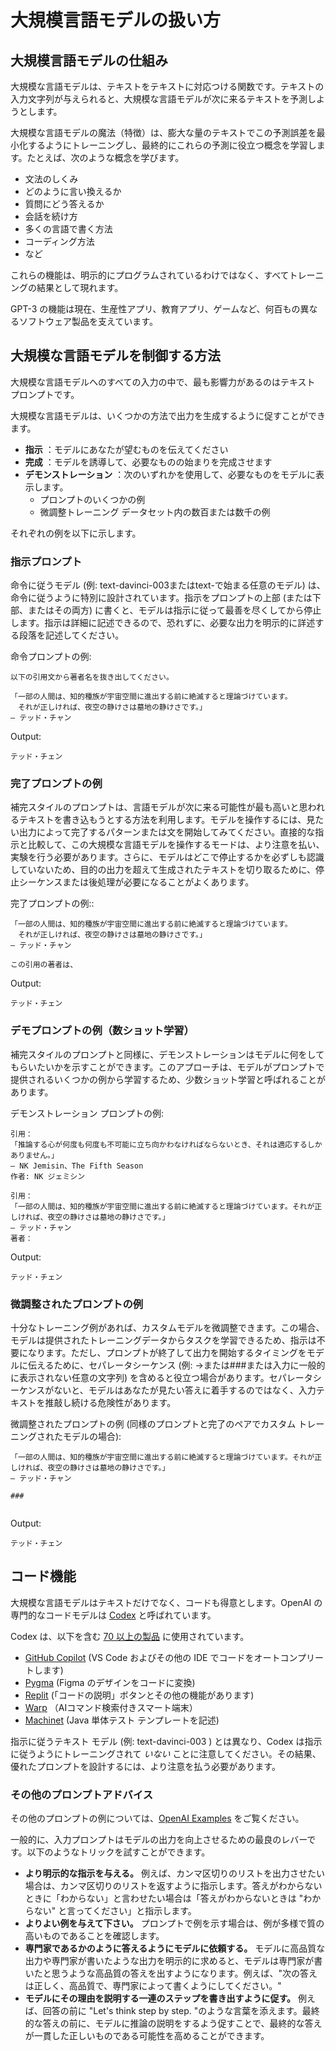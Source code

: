 # 大規模言語モデルの扱い方
## 大規模言語モデルの仕組み

大規模な言語モデルは、テキストをテキストに対応つける関数です。テキストの入力文字列が与えられると、大規模な言語モデルが次に来るテキストを予測しようとします。

大規模な言語モデルの魔法（特徴）は、膨大な量のテキストでこの予測誤差を最小化するようにトレーニングし、最終的にこれらの予測に役立つ概念を学習します。たとえば、次のような概念を学びます。

* 文法のしくみ
* どのように言い換えるか
* 質問にどう答えるか
* 会話を続け方
* 多くの言語で書く方法
* コーディング方法
* など

これらの機能は、明示的にプログラムされているわけではなく、すべてトレーニングの結果として現れます。

GPT-3 の機能は現在、生産性アプリ、教育アプリ、ゲームなど、何百もの異なるソフトウェア製品を支えています。

## 大規模な言語モデルを制御する方法

大規模な言語モデルへのすべての入力の中で、最も影響力があるのはテキスト プロンプトです。

大規模な言語モデルは、いくつかの方法で出力を生成するように促すことができます。

* **指示** ：モデルにあなたが望むものを伝えてください
* **完成** ：モデルを誘導して、必要なものの始まりを完成させます
* **デモンストレーション** ：次のいずれかを使用して、必要なものをモデルに表示します。
  * プロンプトのいくつかの例
  * 微調整トレーニング データセット内の数百または数千の例

それぞれの例を以下に示します。

### 指示プロンプト

命令に従うモデル (例: text-davinci-003またはtext-で始まる任意のモデル) は、命令に従うように特別に設計されています。指示をプロンプトの上部 (または下部、またはその両方) に書くと、モデルは指示に従って最善を尽くしてから停止します。指示は詳細に記述できるので、恐れずに、必要な出力を明示的に詳述する段落を記述してください。

命令プロンプトの例:

```text
以下の引用文から著者名を抜き出してください。

「一部の人間は、知的種族が宇宙空間に進出する前に絶滅すると理論づけています。
　それが正しければ、夜空の静けさは墓地の静けさです。」
― テッド・チャン
```

Output:

```text
テッド・チェン
```

### 完了プロンプトの例

補完スタイルのプロンプトは、言語モデルが次に来る可能性が最も高いと思われるテキストを書き込もうとする方法を利用します。モデルを操作するには、見たい出力によって完了するパターンまたは文を開始してみてください。直接的な指示と比較して、この大規模な言語モデルを操作するモードは、より注意を払い、実験を行う必要があります。さらに、モデルはどこで停止するかを必ずしも認識していないため、目的の出力を超えて生成されたテキストを切り取るために、停止シーケンスまたは後処理が必要になることがよくあります。

完了プロンプトの例::

```text
「一部の人間は、知的種族が宇宙空間に進出する前に絶滅すると理論づけています。
　それが正しければ、夜空の静けさは墓地の静けさです。」
― テッド・チャン

この引用の著者は、
```

Output:

```text
テッド・チェン
```

### デモプロンプトの例（数ショット学習）

補完スタイルのプロンプトと同様に、デモンストレーションはモデルに何をしてもらいたいかを示すことができます。このアプローチは、モデルがプロンプトで提供されるいくつかの例から学習するため、少数ショット学習と呼ばれることがあります。

デモンストレーション プロンプトの例:

```text
引用：
「推論する心が何度も何度も不可能に立ち向かわなければならないとき、それは適応するしかありません。」
― NK Jemisin、The Fifth Season
作者: NK ジェミシン

引用：
「一部の人間は、知的種族が宇宙空間に進出する前に絶滅すると理論づけています。それが正しければ、夜空の静けさは墓地の静けさです。」
― テッド・チャン
著者：
```

Output:

```text
テッド・チェン
```

### 微調整されたプロンプトの例

十分なトレーニング例があれば、カスタムモデルを微調整できます。この場合、モデルは提供されたトレーニングデータからタスクを学習できるため、指示は不要になります。ただし、プロンプトが終了して出力を開始するタイミングをモデルに伝えるために、セパレータシーケンス (例: ->または###または入力に一般的に表示されない任意の文字列) を含めると役立つ場合があります。セパレータシーケンスがないと、モデルはあなたが見たい答えに着手するのではなく、入力テキストを推敲し続ける危険性があります。

微調整されたプロンプトの例 (同様のプロンプトと完了のペアでカスタム トレーニングされたモデルの場合):

```text
「一部の人間は、知的種族が宇宙空間に進出する前に絶滅すると理論づけています。それが正しければ、夜空の静けさは墓地の静けさです。」
― テッド・チャン

###


```

Output:

```text
テッド・チェン
```

## コード機能

大規模な言語モデルはテキストだけでなく、コードも得意とします。OpenAI の専門的なコードモデルは [Codex] と呼ばれています。

Codex は、以下を含む [70 以上の製品][Codex Apps Blog Post] に使用されています。

* [GitHub Copilot] (VS Code およびその他の IDE でコードをオートコンプリートします)
* [Pygma](https://pygma.app/) (Figma のデザインをコードに変換)
* [Replit](https://replit.com/) (「コードの説明」ボタンとその他の機能があります)
* [Warp](https://www.warp.dev/) （AIコマンド検索付きスマート端末）
* [Machinet](https://machinet.net/) (Java 単体テスト テンプレートを記述)

指示に従うテキスト モデル (例: text-davinci-003 ) とは異なり、Codex は指示に従うようにトレーニングされて *いない* ことに注意してください。その結果、優れたプロンプトを設計するには、より注意を払う必要があります。

### その他のプロンプトアドバイス

その他のプロンプトの例については、[OpenAI Examples] をご覧ください。

一般的に、入力プロンプトはモデルの出力を向上させるための最良のレバーです。以下のようなトリックを試すことができます。

* **より明示的な指示を与える。** 例えば、カンマ区切りのリストを出力させたい場合は、カンマ区切りのリストを返すように指示します。答えがわからないときに「わからない」と言わせたい場合は「答えがわからないときは "わからない" と言ってください」と指示します。
* **よりよい例を与えて下さい。** プロンプトで例を示す場合は、例が多様で質の高いものであることを確認します。
* **専門家であるかのように答えるようにモデルに依頼する。** モデルに高品質な出力や専門家が書いたような出力を明示的に求めると、モデルは専門家が書いたと思うような高品質の答えを出すようになります。例えば、"次の答えは正しく、高品質で、専門家によって書くようにしてください。"
* **モデルにその理由を説明する一連のステップを書き出すように促す。** 例えば、回答の前に "Let's think step by step. "のような言葉を添えます。最終的な答えの前に、モデルに推論の説明をするよう促すことで、最終的な答えが一貫した正しいものである可能性を高めることができます。

<!--
# How to work with large language models

## How large language models work

[Large language models][Large language models Blog Post] are functions that map text to text. Given an input string of text, a large language model predicts the text that should come next.

The magic of large language models is that by being trained to minimize this prediction error over vast quantities of text, the models end up learning concepts useful for these predictions. For example, they learn:

* how to spell
* how grammar works
* how to paraphrase
* how to answer questions
* how to hold a conversation
* how to write in many languages
* how to code
* etc.

None of these capabilities are explicitly programmed in—they all emerge as a result of training.

GPT-3 powers [hundreds of software products][GPT3 Apps Blog Post], including productivity apps, education apps, games, and more.

## How to control a large language model

Of all the inputs to a large language model, by far the most influential is the text prompt.

Large language models can be prompted to produce output in a few ways:

* **Instruction**: Tell the model what you want
* **Completion**: Induce the model to complete the beginning of what you want
* **Demonstration**: Show the model what you want, with either:
  * A few examples in the prompt
  * Many hundreds or thousands of examples in a fine-tuning training dataset

An example of each is shown below.

### Instruction prompts

Instruction-following models (e.g., `text-davinci-003` or any model beginning with `text-`) are specially designed to follow instructions. Write your instruction at the top of the prompt (or at the bottom, or both), and the model will do its best to follow the instruction and then stop. Instructions can be detailed, so don't be afraid to write a paragraph explicitly detailing the output you want.

Example instruction prompt:

```text
Extract the name of the author from the quotation below.

“Some humans theorize that intelligent species go extinct before they can expand into outer space. If they're correct, then the hush of the night sky is the silence of the graveyard.”
― Ted Chiang, Exhalation
```

Output:

```text
Ted Chiang
```

### Completion prompt example

Completion-style prompts take advantage of how large language models try to write text they think is mostly likely to come next. To steer the model, try beginning a pattern or sentence that will be completed by the output you want to see. Relative to direct instructions, this mode of steering large language models can take more care and experimentation. In addition, the models won't necessarily know where to stop, so you will often need stop sequences or post-processing to cut off text generated beyond the desired output.

Example completion prompt:

```text
“Some humans theorize that intelligent species go extinct before they can expand into outer space. If they're correct, then the hush of the night sky is the silence of the graveyard.”
― Ted Chiang, Exhalation

The author of this quote is
```

Output:

```text
 Ted Chiang
```

### Demonstration prompt example (few-shot learning)

Similar to completion-style prompts, demonstrations can show the model what you want it to do. This approach is sometimes called few-shot learning, as the model learns from a few examples provided in the prompt.

Example demonstration prompt:

```text
Quote:
“When the reasoning mind is forced to confront the impossible again and again, it has no choice but to adapt.”
― N.K. Jemisin, The Fifth Season
Author: N.K. Jemisin

Quote:
“Some humans theorize that intelligent species go extinct before they can expand into outer space. If they're correct, then the hush of the night sky is the silence of the graveyard.”
― Ted Chiang, Exhalation
Author:
```

Output:

```text
 Ted Chiang
```

### Fine-tuned prompt example

With enough training examples, you can [fine-tune][Fine Tuning Docs] a custom model. In this case, instructions become unnecessary, as the model can learn the task from the training data provided. However, it can be helpful to include separator sequences (e.g., `->` or `###` or any string that doesn't commonly appear in your inputs) to tell the model when the prompt has ended and the output should begin. Without separator sequences, there is a risk that the model continues elaborating on the input text rather than starting on the answer you want to see.

Example fine-tuned prompt (for a model that has been custom trained on similar prompt-completion pairs):

```text
“Some humans theorize that intelligent species go extinct before they can expand into outer space. If they're correct, then the hush of the night sky is the silence of the graveyard.”
― Ted Chiang, Exhalation

###


```

Output:

```text
 Ted Chiang
```

## Code Capabilities

Large language models aren't only great at text - they can be great at code too. OpenAI's specialized code model is called [Codex].

Codex powers [more than 70 products][Codex Apps Blog Post], including:

* [GitHub Copilot] (autocompletes code in VS Code and other IDEs)
* [Pygma](https://pygma.app/) (turns Figma designs into code)
* [Replit](https://replit.com/) (has an 'Explain code' button and other features)
* [Warp](https://www.warp.dev/) (a smart terminal with AI command search)
* [Machinet](https://machinet.net/) (writes Java unit test templates)

Note that unlike instruction-following text models (e.g., `text-davinci-002`), Codex is *not* trained to follow instructions. As a result, designing good prompts can take more care.

### More prompt advice

For more prompt examples, visit [OpenAI Examples][OpenAI Examples].

In general, the input prompt is the best lever for improving model outputs. You can try tricks like:

* **Give more explicit instructions.** E.g., if you want the output to be a comma separated list, ask it to return a comma separated list. If you want it to say "I don't know" when the it doesn't know the answer, tell it 'Say "I don't know" if you do not know the answer.'
* **Supply better examples.** If you're demonstrating examples in your prompt, make sure that your examples are diverse and high quality.
* **Ask the model to answer as if it was an expert.** Explicitly asking the model to produce high quality output or output as if it was written by an expert can induce the model to give higher quality answers that it thinks an expert would write. E.g., "The following answer is correct, high-quality, and written by an expert."
* **Prompt the model to write down the series of steps explaining its reasoning.** E.g., prepend your answer with something like "[Let's think step by step](https://arxiv.org/pdf/2205.11916v1.pdf)." Prompting the model to give an explanation of its reasoning before its final answer can increase the likelihood that its final answer is consistent and correct.
-->


[Fine Tuning Docs]: https://beta.openai.com/docs/guides/fine-tuning
[Codex Apps Blog Post]: https://openai.com/blog/codex-apps/
[Large language models Blog Post]: https://openai.com/blog/better-language-models/
[GitHub Copilot]: https://copilot.github.com/
[Codex]: https://openai.com/blog/openai-codex/
[GPT3 Apps Blog Post]: https://openai.com/blog/gpt-3-apps/
[OpenAI Examples]: https://beta.openai.com/examples
